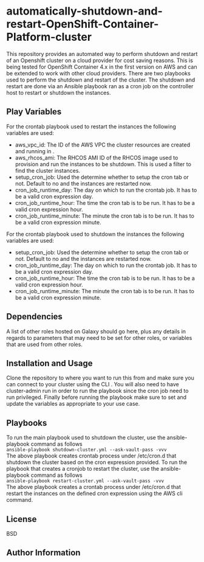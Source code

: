# automatically-shutdown-and-restart-OpenShift-Container-Platform-cluster 

This repository provides an automated way to perform  shutdown and restart of an Openshift cluster on a cloud provider for cost saving reasons. This is being tested for OpenShift Container 4.x in the first version on AWS and can be extended to work with other cloud providers. There are two playbooks used to perform the shutdown and restart of the cluster. The shutdown and restart are done via an Ansible playbook ran as a cron job on the controller host to restart or shutdown the instances.   


Play Variables
--------------

For the crontab playbook used to restart the instances the following variables are used:
- aws_vpc_id: The ID of the AWS VPC the cluster resources are created and running in .
- aws_rhcos_ami: The RHCOS AMI ID of the RHCOS image used to provision and run the instances to be shutdown. This is used a filter to find the cluster instances.
- setup_cron_job: Used the determine whether to setup the cron tab or not. Default to no and the instances are restarted now.
- cron_job_runtime_day: The day on which to run the crontab job. It has to be a valid cron expression day.
- cron_job_runtime_hour: The time the cron tab is to be run. It has to be a valid cron expression hour.
- cron_job_runtime_minute: The minute the cron tab is to be run. It has to be a valid cron expression minute.

For the crontab playbook used to shutdown the instances the following variables are used:
- setup_cron_job: Used the determine whether to setup the cron tab or not. Default to no and the instances are restarted now.
- cron_job_runtime_day: The day on which to run the crontab job. It has to be a valid cron expression day.
- cron_job_runtime_hour: The time the cron tab is to be run. It has to be a valid cron expression hour.
- cron_job_runtime_minute: The minute the cron tab is to be run. It has to be a valid cron expression minute.


Dependencies
------------

A list of other roles hosted on Galaxy should go here, plus any details in regards to parameters that may need to be set for other roles, or variables that are used from other roles.


Installation and Usage
-----------------------
Clone the repository to where you want to run this from and make sure you can connect to your cluster using the CLI . 
You will also need to have cluster-admin run in order to run the playbook since the cron job need to run privileged.
Finally before running the playbook make sure to set and update the variables as appropriate to your use case.

Playbooks
---------
To run the main playbook used to shutdown the cluster, use the ansible-playbook command as follows   
`ansible-playbook shutdown-cluster.yml --ask-vault-pass -vvv`  
The above playbook creates crontab process under /etc/cron.d that shutdown the cluster based on the cron expression provided.
To run the playbook that creates a cronjob to restart the cluster, use the ansible-playbook command as follows   
`ansible-playbook restart-cluster.yml --ask-vault-pass -vvv`  
The above playbook creates a crontab process under /etc/cron.d that restart the instances on the defined cron expression using the AWS cli command.



License
-------

BSD

Author Information
------------------


